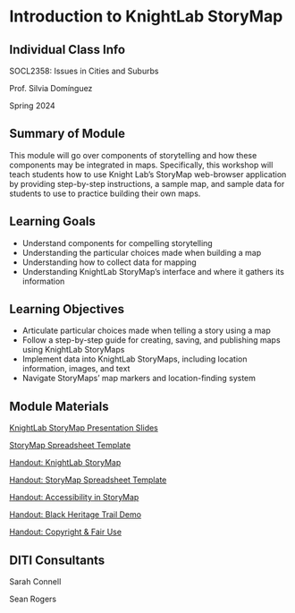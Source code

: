 <h1>Introduction to KnightLab StoryMap</h1>
<h2>Individual Class Info</h2>

SOCL2358: Issues in Cities and Suburbs

Prof. Silvia Domínguez

Spring 2024


<h2>Summary of Module</h2>

This module will go over components of storytelling and how these components may be integrated in maps. Specifically, this workshop will teach students how to use Knight Lab’s StoryMap web-browser application by providing step-by-step instructions, a sample map, and sample data for students to use to practice building their own maps. 

<h2>Learning Goals</h2>

* Understand components for compelling storytelling 
* Understanding the particular choices made when building a map
* Understanding how to collect data for mapping
* Understanding KnightLab StoryMap’s interface and where it gathers its information

<h2>Learning Objectives</h2>

* Articulate particular choices made when telling a story using a map 
* Follow a step-by-step guide for creating, saving, and publishing maps using KnightLab StoryMaps
* Implement data into KnightLab StoryMaps, including location information, images, and text
* Navigate StoryMaps’ map markers and location-finding system 

<h2>Module Materials</h2>

[KnightLab StoryMap Presentation Slides](https://github.com/NULabNortheastern/digitalassignmentshowcase/blob/master/mapping/sp24-dominguez-socl2358-storymap/storymap-slides.pdf)

[StoryMap Spreadsheet Template](https://github.com/NULabNortheastern/digitalassignmentshowcase/blob/master/mapping/sp24-dominguezc-socl2358-storymap/StoryMap_Spreadsheet_Template.xlsx)

[Handout: KnightLab StoryMap](https://github.com/NULabNortheastern/digitalassignmentshowcase/blob/master/handouts/mapping/Handout-StoryMap.pdf)

[Handout: StoryMap Spreadsheet Template](https://github.com/NULabNortheastern/digitalassignmentshowcase/blob/master/handouts/mapping/Handout-StoryMap_Spreadsheet_Template.pdf)

[Handout: Accessibility in StoryMap](https://github.com/NULabNortheastern/digitalassignmentshowcase/blob/master/handouts/mapping/Handout-Accessibility_StoryMap.pdf)

[Handout: Black Heritage Trail Demo](https://github.com/NULabNortheastern/digitalassignmentshowcase/blob/master/handouts/mapping/Handout-Black_Heritage_Trail.pdf)

[Handout: Copyright & Fair Use](https://github.com/NULabNortheastern/digitalassignmentshowcase/blob/master/handouts/Copyright-Fair-Use.pdf)

<h2>DITI Consultants</h2>

Sarah Connell

Sean Rogers




